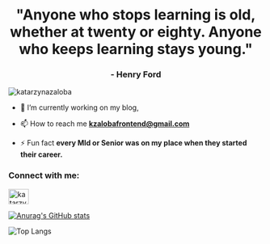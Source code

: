 <h1 align="center">"Anyone who stops learning is old, whether at twenty or eighty. Anyone who keeps learning stays young."</h1>
<h3 align="center">- Henry Ford</h3>

<p align="left"> <img src="https://komarev.com/ghpvc/?username=katarzynazaloba&label=Profile%20views&color=0e75b6&style=flat" alt="katarzynazaloba" /> </p>
 
- 🔭 I’m currently working on my blog,

- 📫 How to reach me **kzalobafrontend@gmail.com**

- ⚡ Fun fact **every MId or Senior was on my place when they started their career.**

<h3 align="left">Connect with me:</h3>
<p align="left">
<a href="https://linkedin.com/in/katarzyna-zaloba/" target="blank"><img align="center" src="https://raw.githubusercontent.com/rahuldkjain/github-profile-readme-generator/master/src/images/icons/Social/linked-in-alt.svg" alt="katarzyna-zaloba/" height="30" width="40" /></a>
</p>

[![Anurag's GitHub stats](https://github-readme-stats.vercel.app/api?username=katarzynazaloba&show_icons=true&theme=radical)](https://github.com/anuraghazra/github-readme-stats) 

![Top Langs](https://github-readme-stats.vercel.app/api/top-langs/?username=katarzynazaloba&hide=html,css&theme=tokyonight)
